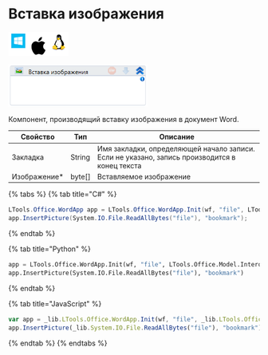 # Вставка изображения

![](<../../../.gitbook/assets/image (100) (1) (1) (1) (1) (1) (93).png>)

![](<../../../.gitbook/assets/image (204).png>)

Компонент, производящий вставку изображения в документ Word.

| Свойство      | Тип     | Описание                                                                                      |
| ------------- | ------- | --------------------------------------------------------------------------------------------- |
| Закладка      | String  | Имя закладки, определяющей начало записи. Если не указано, запись производится в конец текста |
| Изображение\* | byte\[] | Вставляемое изображение                                                                       |

{% tabs %}
{% tab title="C#" %}
```csharp
LTools.Office.WordApp app = LTools.Office.WordApp.Init(wf, "file", LTools.Office.Model.InteropTypes.DX);
app.InsertPicture(System.IO.File.ReadAllBytes("file"), "bookmark");
```
{% endtab %}

{% tab title="Python" %}
```python
app = LTools.Office.WordApp.Init(wf, "file", LTools.Office.Model.InteropTypes.DX)
app.InsertPicture(System.IO.File.ReadAllBytes("file"), "bookmark")
```
{% endtab %}

{% tab title="JavaScript" %}
```javascript
var app = _lib.LTools.Office.WordApp.Init(wf, "file", _lib.LTools.Office.Model.InteropTypes.DX);
app.InsertPicture(_lib.System.IO.File.ReadAllBytes("file"), "bookmark");
```
{% endtab %}
{% endtabs %}
